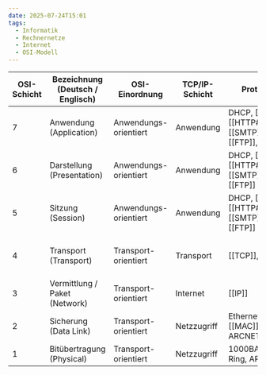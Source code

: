 ```yaml
---
date: 2025-07-24T15:01
tags:
  - Informatik
  - Rechnernetze
  - Internet
  - OSI-Modell
---
```

| OSI-Schicht | Bezeichnung (Deutsch / Englisch) | OSI-Einordnung        | TCP/IP-Schicht | Protokollbeispiele                                                                    | Einheiten                        |
| ----------- | -------------------------------- | --------------------- | -------------- | ------------------------------------------------------------------------------------- | -------------------------------- |
| 7           | Anwendung (Application)          | Anwendungs-orientiert | Anwendung      | DHCP, [[DNS]], [[HTTP]], [[HTTP#HTTPS\|HTTPS]], [[SMTP]], [[POP3]], [[FTP]], [[IMAP]] | Daten                            |
| 6           | Darstellung (Presentation)       | Anwendungs-orientiert | Anwendung      | DHCP, [[DNS]], [[HTTP]], [[HTTP#HTTPS\|HTTPS]], [[SMTP]], [[POP3]], [[FTP]]           | Daten                            |
| 5           | Sitzung (Session)                | Anwendungs-orientiert | Anwendung      | DHCP, [[DNS]], [[HTTP]], [[HTTP#HTTPS\|HTTPS]], [[SMTP]], [[POP3]], [[FTP]]           | Daten                            |
| 4           | Transport (Transport)            | Transport-orientiert  | Transport      | [[TCP]], [[UDP]]                                                                      | TCP = Segmente, UDP = Datagramme |
| 3           | Vermittlung / Paket (Network)    | Transport-orientiert  | Internet       | [[IP]]                                                                                | Pakete                           |
| 2           | Sicherung (Data Link)            | Transport-orientiert  | Netzzugriff    | Ethernet, WLAN , [[MAC]], Token Ring, ARCNET                                          | Rahmen (Frames)                  |
| 1           | Bitübertragung (Physical)        | Transport-orientiert  | Netzzugriff    | 1000BASE-T, Token Ring, ARCNET                                                        | Bits, Symbole                    |

